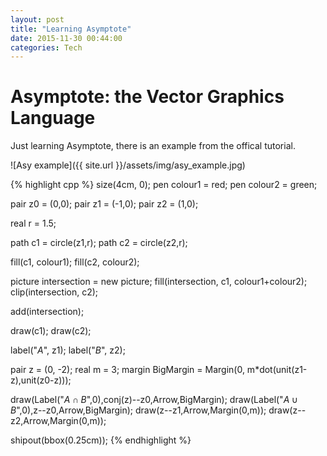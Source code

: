 ```yaml
---
layout: post
title: "Learning Asymptote"
date: 2015-11-30 00:44:00
categories: Tech
---
```


# Asymptote: the Vector Graphics Language

Just learning Asymptote, there is an example from the offical tutorial.

![Asy example]({{ site.url }}/assets/img/asy_example.jpg)

{% highlight cpp %}
size(4cm, 0);
pen colour1 = red;
pen colour2 = green;

pair z0 = (0,0);
pair z1 = (-1,0);
pair z2 = (1,0);

real r = 1.5;

path c1 = circle(z1,r);
path c2 = circle(z2,r);

fill(c1, colour1);
fill(c2, colour2);

picture intersection = new picture;
fill(intersection, c1, colour1+colour2);
clip(intersection, c2);

add(intersection);

draw(c1);
draw(c2);

label("$A$", z1);
label("$B$", z2);

pair z = (0, -2);
real m = 3;
margin BigMargin = Margin(0, m*dot(unit(z1-z),unit(z0-z)));

draw(Label("$A\cap B$",0),conj(z)--z0,Arrow,BigMargin);
draw(Label("$A\cup B$",0),z--z0,Arrow,BigMargin);
draw(z--z1,Arrow,Margin(0,m));
draw(z--z2,Arrow,Margin(0,m));

shipout(bbox(0.25cm));
{% endhighlight %}
